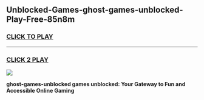 
## Unblocked-Games-ghost-games-unblocked-Play-Free-85n8m
<h3>
<a href="https://premium76.site?title=ghost-games-unblocked&ref=20A">CLICK TO PLAY</a></h3>
<hr>

<h3>
<a href="https://premium76.site?title=ghost-games-unblocked&ref=20A">CLICK 2 PLAY</a>
  
</h3>

<a href="https://premium76.site?title=ghost-games-unblocked&ref=20A"><img src="https://clearcache.store/games.png"></a>


**ghost-games-unblocked games unblocked: Your Gateway to Fun and Accessible Online Gaming**
